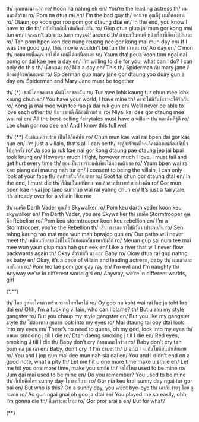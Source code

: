 th/ คุณหนะนางเอก
ro/ Koon na nahng ek
en/ You’re the leading actress
th/ ผมหนะตัวร้าย
ro/ Pom na dtua rai
en/ I’m the bad guy
th/ ตอนจบ คุณก็รู้ ผมก็ต้องตาย
ro/ Dtaun jop koon gor roo pom gor dtaung dtai
en/ In the end, you know I have to die
th/ กลับตัวกลับใจมันก็คงไม่ทัน
ro/ Glup dtua glup jai mun gor kong mai tun
en/ I wasn’t able to turn myself around
th/ ถ้าผมเป็นคนดี หนังเรื่องนี้ก็คงไม่มันเดะ
ro/ Tah pom bpen kon dee nung reuang nee gor kong mai mun day
en/ If I was the good guy, this movie wouldn’t be fun
th/ เอาเดะ
ro/ Ao day
en/ C’mon
th/ ยอมตายเพื่อคุณ ทำไงได้ ผมก็ได้แค่นี้อะเดะ
ro/ Yaum dtai peua koon tum ngai dai pomg or dai kae nee a day
en/ I’m willing to die for you, what can I do? I can only do this
th/ เนี้ยอะเดะ
ro/ Nia a day
en/ This
th/ Spiderman กับ mary jane ก็ต้องอยู่ด้วยกันอะเดะ
ro/ Spiderman gup mary jane gor dtaung yoo duay gun a day
en/ Spiderman and Mary Jane must be together

th/ (\*) เธอมีโลกของเธอ ฉันมีโลกของฉัน
ro/ Tur mee lohk kaung tur chun mee lohk kaung chun
en/ You have your world, I have mine
th/ คงจะไม่มีวันที่เราจะได้รักกัน
ro/ Kong ja mai mee wun tee rao ja dai ruk gun
en/ We’ll never be able to love each other
th/ นิยายขายดี ก็ต้องมีวายร้าย
ro/ Niyai kai dee gor dtaung mee wai rai
en/ All the best-selling fairytales must have a villain
th/ และฉันก็รู้ดี
ro/ Lae chun gor roo dee
en/ And I know this full well

th/ (\*\*) ฉันมันแค่วายร้าย เป็นได้ก็แค่นั้น
ro/ Chun mun kae wai rai bpen dai gor kae nun
en/ I’m just a villain, that’s all I can be
th/ จะสู้จะรักแค่ไหนก็คงต้องแพ้ต้องเจ็บใจไปท­ุกครั้ง
ro/ Ja soo ja ruk kae nai gor kong dtaung pae dtaung jep jai bpai took krung
en/ However much I fight, however much I love, I must fail and get hurt every time
th/ ยอมเป็นวายร้ายแค่เพียงได้มองหน้าเธอ
ro/ Yaum bpen wai rai kae piang dai maung nah tur
en/ I consent to being the villain, I can only look at your face
th/ สุดท้ายฉันก็ต้องตาย
ro/ Soot tai chun gor dtaung dtai
en/ In the end, I must die
th/ ก็มันเป็นแค่นิยาย จบแล้วสำหรับวายร้ายอย่างฉัน
ro/ Gor mun bpen kae niyai jop laeo sumrup wai rai yahng chun
en/ It’s just a fairytale, it’s already over for a villain like me

th/ ผมคือ Darth Vader คุณคือ Skywalker
ro/ Pom keu darth vader koon keu skywalker
en/ I’m Darth Vader, you are Skywalker
th/ ผมคือ Stormtrooper คุณคือ Rebelion
ro/ Pom keu stormtrooper koon keu rebellion
en/ I’m a Stormtrooper, you’re the Rebellion
th/ เส้นทางของเราไม่มีวันมาประจบกัน
ro/ Sen tahng kaung rao mai mee wun mah bprajop gun
en/ Our paths will never meet
th/ เหมือนกับสายน้ำที่ไม่มีวันย้อนกลับมาหากั­นอีก
ro/ Meuan gup sai num tee mai mee wun yaun glup mah hah gun eek
en/ Like a river that will never flow backwards again
th/ Okay ตัวร้ายกับนางเอก Baby
ro/ Okay dtua rai gup nahng ek baby
en/ Okay, it’s a case of villain and leading actress, baby
th/ ผมเลวและผมก็เกเร
ro/ Pom leo lae pom gor gay ray
en/ I’m evil and I’m naughty
th/ Anyway we’re in different world girl
en/ Anyway, we’re in different worlds, girl

(\*,\*\*)

th/ โอย กูหนะโครตวายร้ายละจะโทษใครได้
ro/ Oy goo na koht wai rai lae ja toht krai dai
en/ Ohh, I’m a fucking villain, who can I blame?
th/ But u ชอบ my style gangster
ro/ But you chaup my style gangster
en/ But you like my gangster style
th/ ไม่ต้องทาย อุยตาย look into my eyes
ro/ Mai dtaung tai ooy dtai look into my eyes
en/ There’s no need to guess, oh my god, look into my eyes
th/ ตาแดง smoking j till I die
ro/ Dtah daeng smoking j till I die
en/ Red eyes, smoking J till I die
th/ Baby don’t cry ถ้าผมหนะใจร้าย
ro/ Baby don’t cry tah pom na jai rai
en/ Baby, don’t cry if I’m cruel
th/ U and I จบกันไม่ดีมันน่าเสียดาย
ro/ You and I jop gun mai dee mun nah sia dai
en/ You and I didn’t end on a good note, what a pity
th/ Let me hit u one more time make u smile
en/ Let me hit you one more time, make you smile
th/ จำได้ไหม used to be mine
ro/ Jum dai mai used to be mine
en/ Do you remember? You used to be mine
th/ ก็เนี่ยคือใคร sunny day ไง เธอก็บาย
ro/ Gor nia keu krai sunny day ngai tur gor bai
en/ But who is this? On a sunny day, you went bye-bye
th/ เอากันง่ายๆ โอย กูจะตาย
ro/ Ao gun ngai gnai oh goo ja dtai
en/ You played me so easily, ohh, I’m gonna die
th/ ก็เพราะอะไรอะ
ro/ Gor pror arai a
en/ But for what?

(\*\*)

